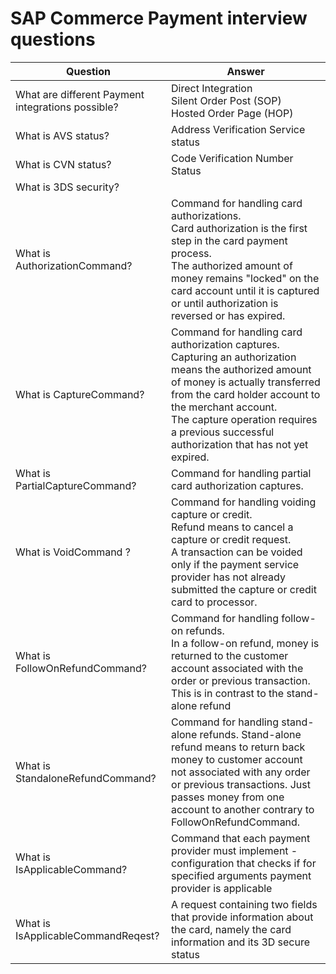 # SAP Commerce Payment interview questions

| Question                                          | Answer                                                                                                                                                                                                                                                                                               |
| ------------------------------------------------- | ---------------------------------------------------------------------------------------------------------------------------------------------------------------------------------------------------------------------------------------------------------------------------------------------------- |
| What are different Payment integrations possible? | Direct Integration <br> Silent Order Post (SOP) <br> Hosted Order Page (HOP)                                                                                                                                                                                                                         |
| What is AVS status?                               | Address Verification Service status                                                                                                                                                                                                                                                                  |
| What is CVN status?                               | Code Verification Number Status                                                                                                                                                                                                                                                                      |
| What is 3DS security?                             |                                                                                                                                                                                                                                                                                                      |
| What is AuthorizationCommand?                     | Command for handling card authorizations.<br> Card authorization is the first step in the card payment process.<br> The authorized amount of money remains "locked" on the card account until it is captured or until authorization is reversed or has expired.                                      |
| What is CaptureCommand?                           | Command for handling card authorization captures.<br> Capturing an authorization means the authorized amount of money is actually transferred from the card holder account to the merchant account.<br> The capture operation requires a previous successful authorization that has not yet expired. |
| What is PartialCaptureCommand?                    | Command for handling partial card authorization captures.                                                                                                                                                                                                                                            |
| What is VoidCommand ?                             | Command for handling voiding capture or credit.<br> Refund means to cancel a capture or credit request.<br> A transaction can be voided only if the payment service provider has not already submitted the capture or credit card to processor.                                                      |
| What is FollowOnRefundCommand?                    | Command for handling follow-on refunds.<br> In a follow-on refund, money is returned to the customer account associated with the order or previous transaction.<br> This is in contrast to the stand-alone refund                                                                                    |
| What is StandaloneRefundCommand?                  | Command for handling stand-alone refunds. Stand-alone refund means to return back money to customer account not associated with any order or previous transactions. Just passes money from one account to another contrary to FollowOnRefundCommand.                                                 |
| What is IsApplicableCommand?                      | Command that each payment provider must implement -<br> configuration that checks if for specified arguments payment provider is applicable                                                                                                                                                          |
| What is IsApplicableCommandReqest?                | A request containing two fields that provide information about the card, namely the card information and its 3D secure status                                                                                                                                                                        |
